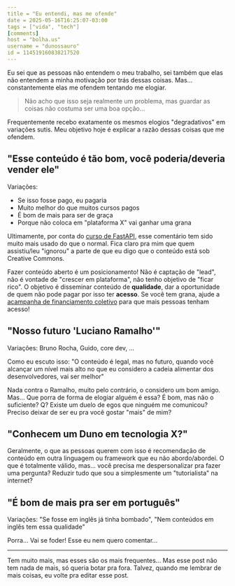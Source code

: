 ```yaml
---
title = "Eu entendi, mas me ofende"
date = 2025-05-16T16:25:07-03:00
tags = ["vida", "tech"]
[comments]
host = "bolha.us"
username = "dunossauro"
id = 114519160838217520
---
```


Eu sei que as pessoas não entendem o meu trabalho, sei também que elas não entendem a minha motivação por trás dessas coisas. Mas... constantemente elas me ofendem tentando me elogiar.

> Não acho que isso seja realmente um problema, mas guardar as coisas não costuma ser uma boa opção...

Frequentemente recebo exatamente os mesmos elogios "degradativos" em variações sutis. Meu objetivo hoje é explicar a razão dessas coisas que me ofendem.


## "Esse conteúdo é tão bom, você poderia/deveria vender ele"

Variações: 

- Se isso fosse pago, eu pagaria
- Muito melhor do que muitos cursos pagos
- É bom de mais para ser de graça
- Porque não coloca em "plataforma X" vai ganhar uma grana

Ultimamente, por conta do [curso de FastAPI](https://fastapidozero.dunossauro.com), esse comentário tem sido muito mais usado do que o normal. Fica claro pra mim que quem assistiu/leu "ignorou" a parte de que eu digo que o conteúdo está sob Creative Commons.

Fazer conteúdo aberto é um posicionamento! Não é captação de "lead", não é vontade de "crescer em plataforma", não tenho objetivo de "ficar rico". O objetivo é disseminar conteúdo de **qualidade**, dar a oportunidade de quem não pode pagar por isso ter **acesso**. Se você tem grana, ajude a [acampanha de financiamento coletivo](https://apoia.se/livedepython) para que mais pessoas tenham acesso!


## "Nosso futuro 'Luciano Ramalho'"

Variações: Bruno Rocha, Guido, core dev, ...

Como eu escuto isso: "O conteúdo é legal, mas no futuro, quando você alcançar um nível mais alto no que eu considero a cadeia alimentar dos desenvolvedores, vai ser melhor"

Nada contra o Ramalho, muito pelo contrário, o considero um bom amigo. Mas... Que porra de forma de elogiar alguém é essa? É bom, mas não o suficiente? Q? Existe um duelo de egos que ninguém me comunicou? Preciso deixar de ser eu pra você gostar "mais" de mim?


## "Conhecem um Duno em tecnologia X?"

Geralmente, o que as pessoas querem com isso é recomendação de conteúdo em outra linguagem ou framework que eu não abordo/abordei. O que é totalmente válido, mas... você precisa me despersonalizar pra fazer uma pergunta? Reduzir tudo que sou a simplesmente um "tutorialista" na internet?


## "É bom de mais pra ser em português"

Variações: "Se fosse em inglês já tinha bombado", "Nem conteúdos em inglês tem essa qualidade"

Porra... Vai se foder! Esse eu nem quero comentar...

---

Tem muito mais, mas esses são os mais frequentes... Mas esse post não tem nada de mais, só queria botar pra fora. Talvez, quando me lembrar de mais coisas, eu volte pra editar esse post.
